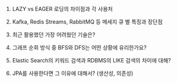 1. LAZY vs EAGER 로딩의 차이점과 각 사용처

2. Kafka, Redis Streams, RabbitMQ 등 메세지 큐 별 특징과 장단점

3. 최근 활용했던 가장 어려웠던 기술은?

4. 그래프 순회 방식 중 BFS와 DFS는 어떤 상황에 유리한가요?

5. Elastic Search의 키워드 검색과 RDBMS의 LIKE 검색의 차이에 대해?
   
6. JPA를 사용한다면 그 이유에 대해서? (생산성, 의존성)
